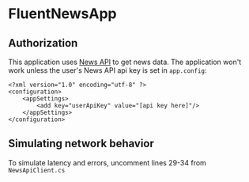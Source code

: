 # FluentNewsApp
## Authorization
This application uses [News API](https://newsapi.org) to get news data. The application won't work unless the user's News API api key is set in `app.config`:
```
<?xml version="1.0" encoding="utf-8" ?>
<configuration>
	<appSettings>
		<add key="userApiKey" value="[api key here]"/>
	</appSettings>
</configuration>
```

## Simulating network behavior
To simulate latency and errors, uncomment lines 29-34 from `NewsApiClient.cs`
